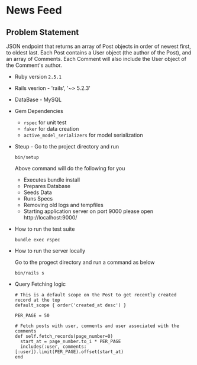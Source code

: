 # News Feed
## Problem Statement 
JSON endpoint that returns an array of Post objects in order of newest first, to oldest last. Each Post contains a User object
(the author of the Post), and an array of Comments. Each Comment will also include the User object of the Comment's author.

* Ruby version
  `2.5.1`
* Rails vesrion - 'rails', '~> 5.2.3'

* DataBase - MySQL

* Gem Dependencies
  * ```rspec``` for unit test
  * ```faker``` for data creation
  * ```active_model_serializers``` for model serialization
  
* Steup - Go to the project directory and run
  ```
  bin/setup
  ``` 
  Above command will do the following for you
  * Executes bundle install
  * Prepares Database
  * Seeds Data
  * Runs Specs
  * Removing old logs and tempfiles
  * Starting application server on port 9000 please open http://localhost:9000/

* How to run the test suite
  ```
  bundle exec rspec
  ```
* How to run the server locally
  
  Go to the progect directory and run a command as below 
  ```
  bin/rails s
  ```
* Query Fetching logic 
  ```
  # This is a default scope on the Post to get recently created record at the top
  default_scope { order('created_at desc') }
  
  PER_PAGE = 50
  
  # Fetch posts with user, comments and user associated with the comments
  def self.fetch_records(page_number=0)
    start_at = page_number.to_i * PER_PAGE
    includes(:user, comments: [:user]).limit(PER_PAGE).offset(start_at)
  end
  ```
  
